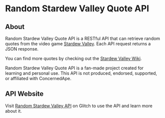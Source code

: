 # Random Stardew Valley Quote API

## About
Random Stardew Valley Quote API is a RESTful API that can retrieve random quotes from the video game [Stardew Valley](https://www.stardewvalley.net/). Each API request returns a JSON response.

You can find more quotes by checking out the [Stardew Valley Wiki](https://stardewvalleywiki.com/Stardew_Valley_Wiki).

Random Stardew Valley Quote API is a fan-made project created for learning and personal use. This API is not produced, endorsed, supported, or affiliated with ConcernedApe.

## API Website
Visit [Random Stardew Valley API](https://random-stardew-quote.glitch.me/) on Glitch to use the API and learn more about it.
